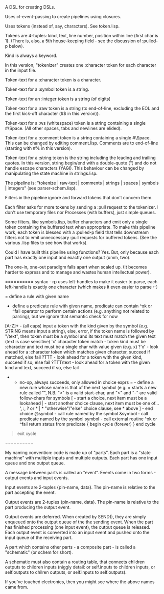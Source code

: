 A DSL for creating DSLs.

Uses cl-event-passing to create pipelines using closures.

Uses tokens (instead of, say, characters).  See token.lisp.

Tokens are 4-tuples: kind, text, line number, position within line (first char is 1).  (There is, also, a 5th house-keeping field - see the discussion of :pulled-p below).

Kind is always a keyword.

In this version, "tokenizer" creates one :character token for each character in the input file.

Token-text for a :character token is a character.

Token-text for a :symbol token is a string.

Token-text for an :integer token is a string (of digits)

Token-text for a :raw token is a string (to end-of-line, excluding the EOL and the first kick-off character (#\$ in this version)).

Token-text for a :ws (whitespace) token is a string containing a single #\Space.  (All other spaces, tabs and newlines are elided).

Token-text for a :comment token is a string containing a single #\Space.  This can be changed by editing comment.lisp.  Comments are to end-of-line (starting with #\% in this version).

Token-text for a :string token is the string including the leading and trailing quotes.  In this version, string begin/end with a double-quote (") and do not handle escape characters (YAGI).  This behaviour can be changed by manipulating the state machine in strings.lisp.

The pipeline is: "tokenize | raw-text | comments | strings | spaces | symbols | integers"  (see parser-schem.lisp).

Filters in the pipeline ignore and forward tokens that don't concern them.

Each filter asks for more tokens by sending a :pull request to the tokenizer.  I don't use temporary files nor Processes (with buffers), just simple queues.

Some filters, like symbols.lisp, buffer characters and emit only a single token containing the buffered text when appropriate.  To make this pipeline work, each token is blessed with a :pulled-p field that tells downstream filters not to emit unneccessary :pull requests for buffered tokens.  (See the various .lisp files to see how that works).

Could I have built this pipeline using functions?  Yes.  But, only because each part has exactly one input and exactly one output (umm, two).

The one-in, one-out paradigm falls apart when scaled up. (It becomes harder to express and to manage and wastes human intellectual power).

==========
syntax - rp uses left-handles to make it easier to parse, each left-handle is exactly one character (which makes it even easier to parse :-)

= <name>            define a rule with given name
- <name>            define a predicate rule with given name, predicate can contain ^ok or ^fail operator
    to perform certain actions (e.g. anything not related to parsing), but we ignore that semantic check for now

[A-Z]+ - (all caps) input a token with the kind given by the symbol (e.g. STRING means input a string), else, error,
    if the token name is followed by "/text", then token must be a symbol and its text must match the given text (text is case sensitive)
'x' character token match - token kind must be :character and text must be a single char with value given (e.g. x)
?'x' - look ahead for a :character token which matches given character, succeed if matched, else fail
?TTT - look ahead for a token with the given kind, succeed if so, else fail
?TTT/text - look ahead for a token with the given kind and text, succeed if so, else fail
* - no-op, always succeeds, only allowed in choice exprs
= - define a new rule whose name is that of the next symbol (e.g. = <architecture> starts a new rule called "<architecture>", N.B. "<" is a valid start-char, and ">" and "-" are valid follow-chars for symbols
[ - start a choice, next item must be a lookahead
| - start another choice clause, next item must be one of...  '<symbol>, :<symbol>, ?<symbol> or *
| * "otherwise"/"else" choice clause, see * above
] - end choice
@symbol - call rule named by the symbol
&symbol - call predicate named by the symbol
symbol - call external routine
^ok or ^fail   return status from predicate
{ begin cycle (forever)
} end cycle
> exit cycle

==========

My naming convention: code is made up of "parts".  Each part is a "state machine" with multiple inputs and multiple outputs.  Each part has one input queue and one output queue.

A message between parts is called an "event".  Events come in two forms - output events and input events.

Input events are 2-tuples {pin-name, data}.  The pin-name is relative to the part accepting the event.

Output events are 2-tuples {pin-name, data}.  The pin-name is relative to the part producing the output event.

Output events are deferred.  When created by SEND(), they are simply enqueued onto the output queue of the the sending event.  When the part has finished processing (one input event), the output queue is released.  Each output event is converted into an input event and pushed onto the input queue of the receiving part.

A part which contains other parts - a composite part -  is called a "schematic" (or schem for short).

A schematic must also contain a routing table, that connects children outputs to children inputs (niggly detail: or self.inputs to children inputs, or self.outputs to chilren outputs, or self.inputs to self.outputs).

If you've touched electronics, then you might see where the above names came from.